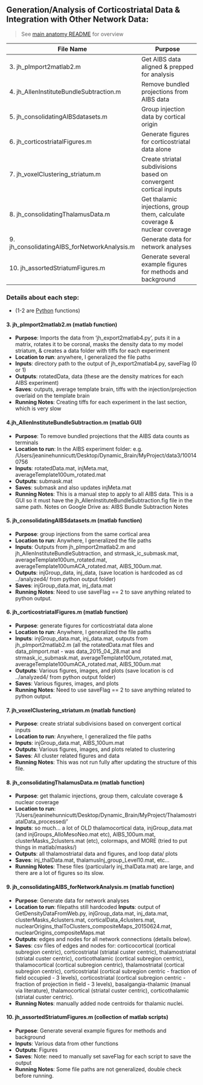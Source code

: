 ## Generation/Analysis of Corticostriatal Data & Integration with Other Network Data:
> See [main anatomy README](https://github.com/BJHunnicutt/anatomy/blob/master/README.md) for overview

| File Name					| Purpose
| ----------------------------------|-------------
| 3. jh_pImport2matlab2.m			| Get AIBS data aligned & prepped for analysis
| 4. jh_AllenInstituteBundleSubtraction.m	| Remove bundled projections from AIBS data
| 5. jh_consolidatingAIBSdatasets.m	| Group injection data by cortical origin
| 6. jh_corticostriatalFigures.m | Generate figures for corticostriatal data alone
| 7. jh_voxelClustering_striatum.m | Create striatal subdivisions based on convergent cortical inputs
| 8. jh_consolidatingThalamusData.m | Get thalamic injections, group them, calculate coverage & nuclear coverage
| 9. jh_consolidatingAIBS_forNetworkAnalysis.m | Generate data for network analyses
| 10. jh_assortedStriatumFigures.m | Generate several example figures for methods and background


### Details about each step:
* (1-2 are [Python](https://github.com/BJHunnicutt/anatomy/tree/master/Python) functions)

#### 3. jh_pImport2matlab2.m (matlab function)
* __Purpose__: Imports the data from ‘jh_export2matlab4.py’, puts it in a matrix, rotates it to be coronal, masks the density data to my model striatum, & creates a data folder with tiffs for each experiment
* __Location to run__: anywhere, I generalized the file paths
* __Inputs__: directory path to the output of jh_export2matlab4.py, saveFlag (0 or 1)
* __Outputs__: rotatedData, data (these are the density matrices for each AIBS experiment)
* __Saves__: outputs, average template brain, tiffs with the injection/projection overlaid on the template brain
* __Running Notes__: Creating tiffs for each experiment in the last section, which is very slow

#### 4.jh_AllenInstituteBundleSubtraction.m (matlab GUI)
* __Purpose__: To remove bundled projections that the AIBS data counts as terminals
* __Location to run__: In the AIBS experiment folder: e.g. /Users/jeaninehunnicutt/Desktop/Dynamic_Brain/MyProject/data3/100140756
* __Inputs__: rotatedData.mat, injMeta.mat, averageTemplate100um_rotated.mat
* __Outputs__: submask.mat
* __Saves__: submask and also updates injMeta.mat
* __Running Notes__: This is a manual step to apply to all AIBS data. This is a GUI so it must have the jh_AllenInstituteBundleSubtraction.fig file in the same path. Notes on Google Drive as: AIBS Bundle Subtraction Notes

#### 5. jh_consolidatingAIBSdatasets.m (matlab function)
* __Purpose__: group injections from the same cortical area
* __Location to run__: Anywhere, I generalized the file paths
* __Inputs__: Outputs from jh_pImport2matlab2.m and jh_AllenInstituteBundleSubtraction, and strmask_ic_submask.mat, averageTemplate100um_rotated.mat, averageTemplate100umACA_rotated.mat, AIBS_100um.mat.
* __Outputs__: injGroup_data, inj_data, (save location is hardcoded as cd ../analyzed4/ from python output folder)
* __Saves__: injGroup_data.mat, inj_data.mat
* __Running Notes__: Need to use saveFlag == 2 to save anything related to python output.

#### 6. jh_corticostriatalFigures.m (matlab function)
* __Purpose__: generate figures for corticostriatal data alone
* __Location to run__: Anywhere, I generalized the file paths
* __Inputs__: injGroup_data.mat, inj_data.mat, outputs from jh_pImport2matlab2.m (all the rotatedData.mat files
and data_pImport.mat - was data_2015_04_28.mat
 and strmask_ic_submask.mat, averageTemplate100um_rotated.mat, averageTemplate100umACA_rotated.mat, AIBS_100um.mat
* __Outputs__: Various figures, images, and plots (save location is cd ../analyzed4/ from python output folder)
* __Saves__: Various figures, images, and plots
* __Running Notes__: Need to use saveFlag == 2 to save anything related to python output.

#### 7. jh_voxelClustering_striatum.m (matlab function)
* __Purpose__: create striatal subdivisions based on convergent cortical inputs
* __Location to run__:  Anywhere, I generalized the file paths
* __Inputs__: injGroup_data.mat, AIBS_100um.mat
* __Outputs__: Various figures, images, and plots related to clustering
* __Saves__: All cluster related figures and data
* __Running Notes__:  This was not run fully after updating the structure of this file.

#### 8. jh_consolidatingThalamusData.m (matlab function)
* __Purpose__: get thalamic injections, group them, calculate coverage & nuclear coverage
* __Location to run__: ‘/Users/jeaninehunnicutt/Desktop/Dynamic_Brain/MyProject/ThalamostriatalData_processed/’
* __Inputs__: so much... a lot of OLD thalamocortical data, injGroup_data.mat (and injGroups_AlloMesoNeo.mat etc), AIBS_100um.mat, clusterMasks_2clusters.mat (etc), colormaps, and MORE (tried to put things in matlab/masks/)
* __Outputs__: all thalamostriatal data and figures, and loop data/ plots
* __Saves__: inj_thalData.mat, thalamusInj_group_Level10.mat, etc...
* __Running Notes__: These files (particularly inj_thalData.mat) are large, and there are a lot of figures so its slow.

#### 9. jh_consolidatingAIBS_forNetworkAnalysis.m (matlab function)
* __Purpose__: Generate data for network analyses
* __Location to run__: filepaths still hardcoded
__Inputs__: output of GetDensityDataFromWeb.py, injGroup_data.mat, inj_data.mat, clusterMasks_4clusters.mat, corticalData_4clusters.mat, nuclearOrigins_thalToClusters_compositeMaps_20150624.mat, nuclearOrigins_compositeMaps.mat
* __Outputs__: edges and nodes for all network connections (details below).
* __Saves__: csv files of edges and nodes for: corticocortical (cortical subregion centric), corticostriatal (striatal custer centric), thalamostriatal (striatal custer centric), corticothalamic (cortical subregion centric), thalamocortical (cortical subregion centric), thalamostriatal (cortical subregion centric), corticostriatal (cortical subregion centric - fraction of field occupied - 3 levels), corticostriatal (cortical subregion centric - fraction of projection in field - 3 levels), basalgangia-thalamic (manual via literature), thalamocortical (striatal custer centric), corticothalamic (striatal custer centric).
* __Running Notes__:  manually added node centroids for thalamic nuclei.

#### 10. jh_assortedStriatumFigures.m (collection of matlab scripts)
* __Purpose__: Generate several example figures for methods and background
* __Inputs__: Various data from other functions
* __Outputs__: Figures
* __Saves__: Note: need to manually set saveFlag for each script to save the output
* __Running Notes__: Some file paths are not generalized, double check before running.

